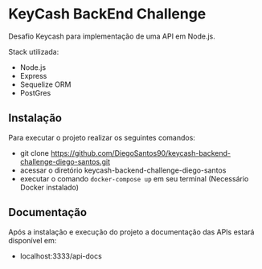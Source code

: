 # KeyCash BackEnd Challenge

Desafio Keycash para implementação de uma API em Node.js.

Stack utilizada:
  - Node.js
  - Express
  - Sequelize ORM
  - PostGres

## Instalação

Para executar o projeto realizar os seguintes comandos:
  - git clone https://github.com/DiegoSantos90/keycash-backend-challenge-diego-santos.git
  - acessar o diretório keycash-backend-challenge-diego-santos
  - executar o comando 
  ``` docker-compose up ```
  em seu terminal (Necessário Docker instalado)

## Documentação  

Após a instalação e execução do projeto a documentação das APIs estará disponível em:

  - localhost:3333/api-docs